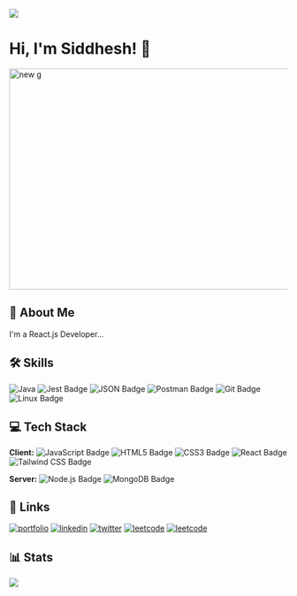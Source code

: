 
[![](https://visitcount.itsvg.in/api?id=siddhesh-coder&label=Profile%20Views&icon=0&pretty=true)](https://visitcount.itsvg.in)
# Hi, I'm Siddhesh! 👋
<img src="https://github.com/siddhesh-coder/siddhesh-coder/assets/72059095/97ae758a-23b6-4270-8083-32c8be6d38d8" alt="new g" height="400" width="1000">

## 🚀 About Me
I'm a React.js Developer...

## 🛠 Skills
![Java](https://img.shields.io/badge/Java-%23ED8B00?logo=java&&logoColor=fff&style=flat-square) ![Jest Badge](https://img.shields.io/badge/Jest-C21325?logo=jest&logoColor=fff&style=flat-square) ![JSON Badge](https://img.shields.io/badge/JSON-000?logo=json&logoColor=fff&style=flat-square) ![Postman Badge](https://img.shields.io/badge/Postman-FF6C37?logo=postman&logoColor=fff&style=flat-square) ![Git Badge](https://img.shields.io/badge/Git-F05032?logo=git&logoColor=fff&style=flat-square) ![Linux Badge](https://img.shields.io/badge/Linux-FCC624?logo=linux&logoColor=000&style=flat-square)
## 💻 Tech Stack

**Client:** 
![JavaScript Badge](https://img.shields.io/badge/JavaScript-F7DF1E?logo=javascript&logoColor=000&style=flat) ![HTML5 Badge](https://img.shields.io/badge/HTML5-E34F26?logo=html5&logoColor=fff&style=flat-square) ![CSS3 Badge](https://img.shields.io/badge/CSS3-1572B6?logo=css3&logoColor=fff&style=flat-square) ![React Badge](https://img.shields.io/badge/React-61DAFB?logo=react&logoColor=000&style=flat-square) ![Tailwind CSS Badge](https://img.shields.io/badge/Tailwind%20CSS-06B6D4?logo=tailwindcss&logoColor=000&style=flat-square)

**Server:**
![Node.js Badge](https://img.shields.io/badge/Node.js-393?logo=nodedotjs&logoColor=fff&style=flat-square) ![MongoDB Badge](https://img.shields.io/badge/MongoDB-47A248?logo=mongodb&logoColor=fff&style=flat-square)

## 🔗 Links
[![portfolio](https://img.shields.io/badge/my_portfolio-FF0000?style=for-the-badge&logo=ko-fi&logoColor=white)](https://siddhesh-coder.github.io/SiddheshsPortfolio.github.io/)
[![linkedin](https://img.shields.io/badge/linkedin-0A66C2?style=for-the-badge&logo=linkedin&logoColor=white)](https://www.linkedin.com/in/siddhesh-bhosale2000/)
[![twitter](https://img.shields.io/badge/twitter-1DA1F2?style=for-the-badge&logo=twitter&logoColor=white)](https://twitter.com/Siddhes16213591)
[![leetcode](https://img.shields.io/badge/leetcode-FFC300?style=for-the-badge&logo=leetcode&logoColor=000)](https://leetcode.com/bhosalesiddhesh2000/)
[![leetcode](https://img.shields.io/badge/GeeksforGeeks-228B22?style=for-the-badge&logo=geeksforgeeks&logoColor=000)](https://auth.geeksforgeeks.org/user/bhosalesiddhesh2000)


## 📊 Stats

![](https://github-readme-streak-stats.herokuapp.com/?user=siddhesh-coder&theme=dark&hide_border=false)
